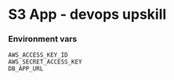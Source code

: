 # S3 App - devops upskill

### Environment vars
`AWS_ACCESS_KEY_ID`  
`AWS_SECRET_ACCESS_KEY`  
`DB_APP_URL`


